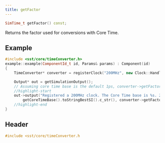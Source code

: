 ```yaml
---
title: getFactor
---
```


```cpp
SimTime_t getFactor() const;
```

Returns the factor used for conversions with Core Time.

## Example

<!--- SOURCE_CODE: None --->
```cpp
#include <sst/core/timeConverter.h>
example::example(ComponentId_t id, Params& params) : Component(id) 
{
    TimeConverter* converter = registerClock("200MHz", new Clock::Handler<example>(this, &example::clockHandler));

    Output* out = getSimulationOutput();
    // Assuming core time base is the default 1ps, converter->getFactor() returns 5ns / 1ps = 5000
    //highlight-start
    out->output("Registered a 200MHz clock. The Core Time base is %s. 200MHz / %s is %" PRIu64 "\n.",
        getCoreTimeBase().toStringBestSI().c_str(), converter->getFactor());
    //highlight-end
}
```

## Header
```cpp
#include <sst/core/timeConverter.h
```
